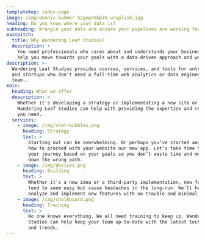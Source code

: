 ```yaml
---
templateKey: index-page
image: /img/dennis-kummer-52geprmkp7m-unsplash.jpg
heading: Do you know where your data is?
subheading: Wrangle your data and ensure your pipelines are working for you.
mainpitch:
  title: Why Wandering Leaf Studios?
  description: >
    You need professionals who cares about and understands your business. Let us
    help you move towards your goals with a data-driven approach and workflow.
description: >-
  Wandering Leaf Studios provides courses, services, and tools for entrepreneurs
  and startups who don't need a full-time web analytics or data engineering
  team..
main:
  heading: What we offer
  description: >
    Whether it's developing a strategy or implementating a new site or features,
    Wandering Leaf Studios can help with providing the expertise and resources
    you need.
  services:
    - image: /img/chat-bubbles.png
      heading: Strategy
      text: >
        Starting out can be overwhelming. Or perhaps you’ve started and not sure
        how to proceed with your website our new app. Let’s take time to map out
        your journey based on your goals so you don’t waste time and money going
        down the wrong path.
    - image: /img/devices.png
      heading: Building
      text: >
        Whether it's a new idea or a third-party implementation, new features
        tend to seem easy but cause headaches in the long-run. We’ll help you
        analyze and implement new features with no trouble and minimal trauma.
    - image: /img/chalkboard.png
      heading: Training
      text: >
        No one knows everything. We all need training to keep up. Wandering Leaf
        Studios can help keep your team up-to-date with the latest technology
        and trends.
---
```


